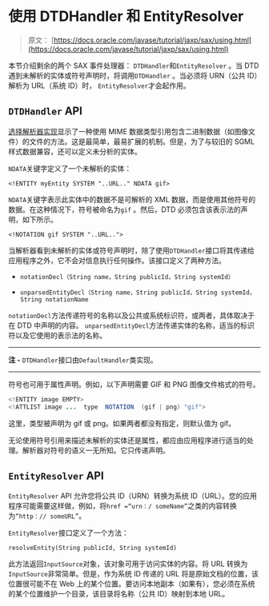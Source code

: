 # 使用 DTDHandler 和 EntityResolver

> 原文： [https://docs.oracle.com/javase/tutorial/jaxp/sax/using.html](https://docs.oracle.com/javase/tutorial/jaxp/sax/using.html)

本节介绍剩余的两个 SAX 事件处理器： `DTDHandler`和`EntityResolver` 。当 DTD 遇到未解析的实体或符号声明时，将调用`DTDHandler` 。当必须将 URN（公共 ID）解析为 URL（系统 ID）时， `EntityResolver`才会起作用。

## `DTDHandler` API

[选择解析器实现](validation.html)显示了一种使用 MIME 数据类型引用包含二进制数据（如图像文件）的文件的方法。这是最简单，最易扩展的机制。但是，为了与较旧的 SGML 样式数据兼容，还可以定义未分析的实体。

`NDATA`关键字定义了一个未解析的实体：

`<!ENTITY myEntity SYSTEM "..URL.." NDATA gif>`

`NDATA`关键字表示此实体中的数据不是可解析的 XML 数据，而是使用其他符号的数据。在这种情况下，符号被命名为`gif` 。然后，DTD 必须包含该表示法的声明，如下所示。

`<!NOTATION gif SYSTEM "..URL..">`

当解析器看到未解析的实体或符号声明时，除了使用`DTDHandler`接口将其传递给应用程序之外，它不会对信息执行任何操作。该接口定义了两种方法。

*   `notationDecl（String name，String publicId，String systemId）`

*   `unparsedEntityDecl（String name，String publicId，String systemId，String notationName`

`notationDecl`方法传递符号的名称以及公共或系统标识符，或两者，具体取决于在 DTD 中声明的内容。 `unparsedEntityDecl`方法传递实体的名称，适当的标识符以及它使用的表示法的名称。

* * *

**注 -** `DTDHandler`接口由`DefaultHandler`类实现。

* * *

符号也可用于属性声明。例如，以下声明需要 GIF 和 PNG 图像文件格式的符号。

```java
<!ENTITY image EMPTY>
<!ATTLIST image ...  type  NOTATION  (gif | png) "gif">

```

这里，类型被声明为 gif 或 png。如果两者都没有指定，则默认值为 gif。

无论使用符号引用来描述未解析的实体还是属性，都应由应用程序进行适当的处​​理。解析器对符号的语义一无所知。它只传递声明。

## `EntityResolver` API

`EntityResolver` API 允许您将公共 ID（URN）转换为系统 ID（URL）。您的应用程序可能需要这样做，例如，将`href =“urn：/ someName”`之类的内容转换为`“http：// someURL”`。

`EntityResolver`接口定义了一个方法：

`resolveEntity(String publicId, String systemId)`

此方法返回`InputSource`对象，该对象可用于访问实体的内容。将 URL 转换为`InputSource`非常简单。但是，作为系统 ID 传递的 URL 将是原始文档的位置，该位置很可能不在 Web 上的某个位置。要访问本地副本（如果有），您必须在系统的某个位置维护一个目录，该目录将名称（公共 ID）映射到本地 URL。